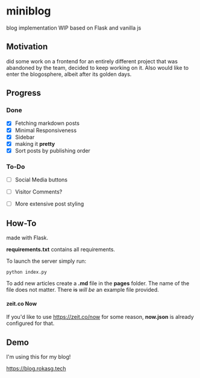# miniblog
blog implementation WIP based on Flask and vanilla js

## Motivation

did some work on a frontend for an entirely different project that was abandoned by the team, decided to keep working on it. Also would like to enter the blogosphere, albeit after its golden days.

## Progress

### Done 

- [x] Fetching markdown posts
- [x] Minimal Responsiveness
- [x] Sidebar
- [x] making it **pretty**  
- [x] Sort posts by publishing order

### To-Do

- [ ] Social Media buttons
- [ ] Visitor Comments?
- [ ] More extensive post styling



## How-To

made with Flask.

**requirements.txt** contains all requirements.

To launch the server simply run:

```
python index.py
```

To add new articles create a **.md** file in the **pages** folder. The name of the file does not matter. There ~~is~~ *will be* an example file provided. 

#### zeit.co Now 

If you'd like to use https://zeit.co/now for some reason, **now.json** is already configured for that.  

## Demo

I'm using this for my blog!

https://blog.rokasg.tech





